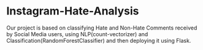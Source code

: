 # Instagram-Hate-Analysis
Our project is based on classifying Hate and Non-Hate Comments received by Social Media users, using NLP(count-vectorizer) and Classification(RandomForestClassifier) and then deploying it using Flask. 
